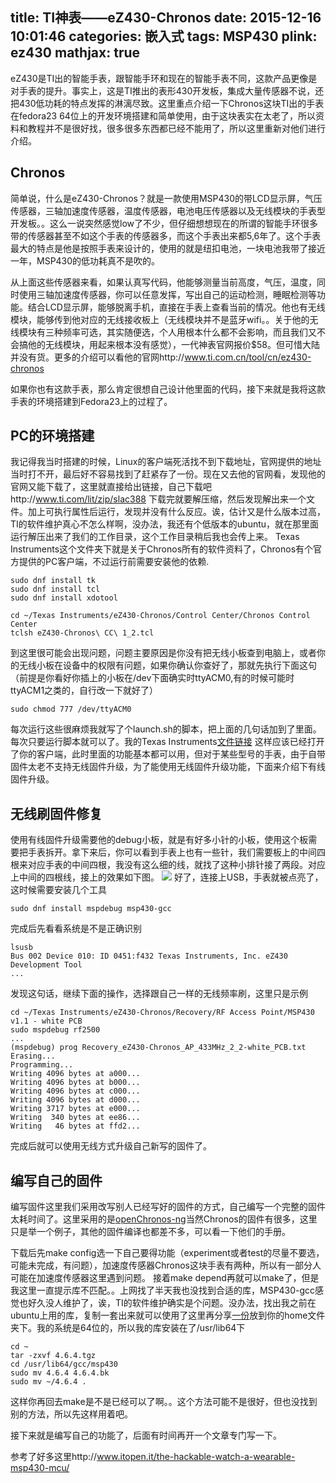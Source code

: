 title: TI神表——eZ430-Chronos
date: 2015-12-16 10:01:46
categories: 嵌入式
tags: MSP430
plink: ez430
mathjax: true
---

eZ430是TI出的智能手表，跟智能手环和现在的智能手表不同，这款产品更像是对手表的提升。事实上，这是TI推出的表形430开发板，集成大量传感器不说，还把430低功耗的特点发挥的淋漓尽致。这里重点介绍一下Chronos这块TI出的手表在fedora23 64位上的开发环境搭建和简单使用，由于这块表实在太老了，所以资料和教程并不是很好找，很多很多东西都已经不能用了，所以这里重新对他们进行介绍。

## Chronos

简单说，什么是eZ430-Chronos？就是一款使用MSP430的带LCD显示屏，气压传感器，三轴加速度传感器，温度传感器，电池电压传感器以及无线模块的手表型开发板。。这么一说突然感觉low了不少，但仔细想想现在的所谓的智能手环很多带的传感器甚至不如这个手表的传感器多，而这个手表出来都5,6年了。这个手表最大的特点是他是按照手表来设计的，使用的就是纽扣电池，一块电池我带了接近一年，MSP430的低功耗真不是吹的。

从上面这些传感器来看，如果认真写代码，他能够测量当前高度，气压，温度，同时使用三轴加速度传感器，你可以任意发挥，写出自己的运动检测，睡眠检测等功能。结合LCD显示屏，能够脱离手机，直接在手表上查看当前的情况。他也有无线模块，能够传到他对应的无线接收板上（无线模块并不是蓝牙wifi。。关于他的无线模块有三种频率可选，其实随便选，个人用根本什么都不会影响，而且我们又不会搞他的无线模块，用起来根本没有感觉），一代神表官网报价$58。但可惜大陆并没有货。更多的介绍可以看他的官网http://www.ti.com.cn/tool/cn/ez430-chronos

如果你也有这款手表，那么肯定很想自己设计他里面的代码，接下来就是我将这款手表的环境搭建到Fedora23上的过程了。

## PC的环境搭建

我记得我当时搭建的时候，Linux的客户端死活找不到下载地址，官网提供的地址当时打不开，最后好不容易找到了赶紧存了一份。现在又去他的官网看，发现他的官网又能下载了，这里就直接给出链接，自己下载吧http://www.ti.com/lit/zip/slac388
下载完就要解压缩，然后发现解出来一个文件。加上可执行属性后运行，发现并没有什么反应。诶，估计又是什么版本过高，TI的软件维护真心不怎么样啊，没办法，我还有个低版本的ubuntu，就在那里面运行解压出来了我们的工作目录，这个工作目录稍后我也会传上来。
Texas Instruments这个文件夹下就是关于Chronos所有的软件资料了，Chronos有个官方提供的PC客户端，不过运行前需要安装他的依赖.
```
sudo dnf install tk
sudo dnf install tcl
sudo dnf install xdotool

cd ~/Texas Instruments/eZ430-Chronos/Control Center/Chronos Control Center
tclsh eZ430-Chronos\ CC\ 1_2.tcl
```
到这里很可能会出现问题，问题主要原因是你没有把无线小板查到电脑上，或者你的无线小板在设备中的权限有问题，如果你确认你查好了，那就先执行下面这句（前提是你看好你插上的小板在/dev下面确实时ttyACM0,有的时候可能时ttyACM1之类的，自行改一下就好了）
```
sudo chmod 777 /dev/ttyACM0
```
每次运行这些很麻烦我就写了个launch.sh的脚本，把上面的几句话加到了里面。每次只要运行脚本就可以了。我的Texas Instruments[文件链接](http://7xnnhi.dl1.z0.glb.clouddn.com/TexasInstruments.tgz)
这样应该已经打开了你的客户端，此时里面的功能基本都可以用，但对于某些型号的手表，由于自带固件太老不支持无线固件升级，为了能使用无线固件升级功能，下面来介绍下有线固件升级。

## 无线刷固件修复

使用有线固件升级需要他的debug小板，就是有好多小针的小板，使用这个板需要把手表拆开。拿下来后，你可以看到手表上也有一些针，我们需要板上的中间四根来对应手表的中间四根，我没有这么细的线，就找了这种小排针接了两段。对应上中间的四根线，接上的效果如下图。
![](http://7xnn25.com1.z0.glb.clouddn.com/Chronos_2.JPG_s.jpg)
好了，连接上USB，手表就被点亮了，这时候需要安装几个工具
```
sudo dnf install mspdebug msp430-gcc
```
完成后先看看系统是不是正确识别
```
lsusb
Bus 002 Device 010: ID 0451:f432 Texas Instruments, Inc. eZ430 Development Tool
...
```
发现这句话，继续下面的操作，选择跟自己一样的无线频率刷，这里只是示例
```
cd ~/Texas Instruments/eZ430-Chronos/Recovery/RF Access Point/MSP430 v1.1 - white PCB
sudo mspdebug rf2500
...
(mspdebug) prog Recovery_eZ430-Chronos_AP_433MHz_2_2-white_PCB.txt
Erasing...
Programming...
Writing 4096 bytes at a000...
Writing 4096 bytes at b000...
Writing 4096 bytes at c000...
Writing 4096 bytes at d000...
Writing 3717 bytes at e000...
Writing  340 bytes at ee86...
Writing   46 bytes at ffd2...
```
完成后就可以使用无线方式升级自己新写的固件了。

## 编写自己的固件

编写固件这里我们采用改写别人已经写好的固件的方式，自己编写一个完整的固件太耗时间了。这里采用的是[openChronos-ng](https://github.com/Sbach/openchronos-ng)当然Chronos的固件有很多，这里只是举一个例子，其他的固件编译也都差不多，可以看一下他们的手册。

下载后先make config选一下自己要得功能（experiment或者test的尽量不要选，可能未完成，有问题），加速度传感器Chronos这块手表有两种，所以有一部分人可能在加速度传感器这里遇到问题。 接着make depend再就可以make了，但是我这里一直提示库不匹配。。上网找了半天我也没找到合适的库，MSP430-gcc感觉也好久没人维护了，诶，TI的软件维护确实是个问题。没办法，找出我之前在ubuntu上用的库，复制一套出来就可以使用了这里再分享[一份](http://7xnnhi.dl1.z0.glb.clouddn.com/4.6.4.tgz)放到你的home文件夹下。我的系统是64位的，所以我的库安装在了/usr/lib64下
```
cd ~
tar -zxvf 4.6.4.tgz
cd /usr/lib64/gcc/msp430
sudo mv 4.6.4 4.6.4.bk
sudo mv ~/4.6.4 .
```
这样你再回去make是不是已经可以了啊。。这个方法可能不是很好，但也没找到别的方法，所以先这样用着吧。

接下来就是编写自己的功能了，后面有时间再开一个文章专门写一下。

参考了好多这里http://www.itopen.it/the-hackable-watch-a-wearable-msp430-mcu/

